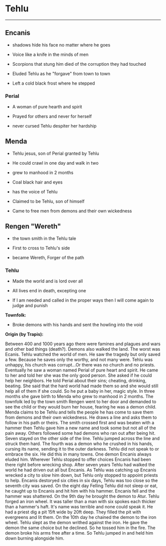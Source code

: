# Tehlu

---

## Encanis

* shadows hide his face no matter where he goes

* Voice like a knife in the minds of men

* Scorpions that stung him died of the corruption they had touched

* Eluded Tehlu as he "forgave" from town to town

* Left a cold black frost where he stepped


### Perial

* A woman of pure hearth and spirit

* Prayed for others and never for herself

* never cursed Tehlu despiter her hardship


## Menda

* Tehlu jesus, son of Perial granted by Tehlu

* He could crawl in one day and walk in two

* grew to manhood in 2 months

* Coal black hair and eyes

* has the voice of Tehlu

* Claimed to be Tehlu, son of himself

* Came to free men from demons and their own wickedness


## Rengen "Wereth"

* the town smith in the Tehlu tale

* First to cross to Tehlu's side

* became Wereth, Forger of the path


### Tehlu

* Made the world and is lord over all

* All lives end in death, excepting one

* If I am needed and called in the proper ways then I will come again to judge and punish


**Townfolk:**

* Broke demons with his hands and sent the howling into the void

**Origin \(by Trapis\):**

Between 400 and 1000 years ago there were famines and plagues and wars and other bad things \(death?\). Demons also walked the land. The worst was Ecanis. Tehlu watched the world of men. He saw the tragedy but only saved a few. Because he saves only the worthy, and not many were. Tehlu was unhappy, his church was corrupt...Or there was no church and no priests. Eventually he saw a woman named Perial of pure heart and spirit. He came to her and told her she was the only good person. She asked if he could help her neighbors. He told Perial about their sins; cheating, drinking, beating. She said that the hard world had made them so and she would still help all of them if she could. So he put a baby in her, magic style. In three months she gave birth to Menda who grew to manhood in 2 months. The townfolk led by the town smith Rengen went to her door and demanded to see the child or they would burn her house, fearing he was a demon child. Menda claims to be Tehlu and tells the people he has come to save them from demons and their own wickedness. He draws a line and asks them to follow in his path or theirs. The smith crossed first and was beaten with a hammer then Tehlu gave him a new name and took some but not all of the pain away. Others followed some had demons who ran out after being hit. Seven stayed on the other side of the line. Tehlu jumped across the line and struck them hard. The fourth was a demon who he crushed in his hands, cursing its name, sending it to the outer darkness. Tehlu did not speak to or embrace the six. He did this in many towns. One demon Encanis always eluded him. Wherever Tehlu stopped to offer choices Encanis had been there right before wrecking shop. After seven years Tehlu had walked the world he had driven out all but Encanis. As Tehlu was catching up Encanis wrecked a city to slow him down, but Tehlu only stopped to appoint priests to help. Encanis destoryed six cities in six days, Tehlu was too close so the seventh city was saved. On the eight day Felling Tehlu did not sleep or eat, he caught up to Encanis and hit him with his hammer. Encanis fell and the hammer was shattered. On the 9th day he brought the demon to Atur. Tehlu forged an iron wheel. It was taller than a man with six spokes each thicker than a hammer's haft. It's name was terrible and none could speak it. He had a priest dig a pit 15ft wide by 20ft deep. They filled the pit with evergreens and lit them. On the 10th day he chained the demon to the iron wheel. Tehlu slept as the demon writhed against the iron. He gave the demon the same choice but he declined. So he tossed him in the fire. The demon broke his arms free after a time. So Tehlu jumped in and held him down burning alongside him.


